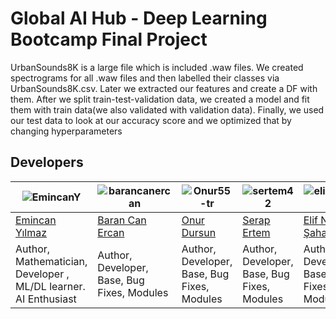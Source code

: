 # Global AI Hub - Deep Learning Bootcamp Final Project

UrbanSounds8K is a large file which is included .waw files.
We created spectrograms for all .waw files and then labelled their classes via UrbanSounds8K.csv.
Later we extracted our features and create a DF with them.
After we split train-test-validation data, we created a model and fit them with train data(we also validated with validation data).
Finally, we used our test data to look at our accuracy score and we optimized that by changing hyperparameters

## Developers

![EmincanY](https://github.com/EmincanY.png?size=100) | ![barancanercan](https://github.com/barancanercan.png?size=100) | ![Onur55-tr](https://github.com/onur55-tr.png?size=100) | ![sertem42](https://github.com/sertem42.png?size=100) | ![elif-dev](https://github.com/elif-dev.png?size=100) 
----|----|----|----|----|
[Emincan Yılmaz](https://github.com/EmincanY) | [Baran Can Ercan](https://github.com/barancanercan.png) | [Onur Dursun](https://github.com/onur55-tr) | [Serap Ertem](https://github.com/sertem42) | [Elif Nur Şahan](https://github.com/elif-dev)
Author, Mathematician, Developer , ML/DL learner. AI Enthusiast | Author, Developer, Base, Bug Fixes, Modules | Author, Developer, Base, Bug Fixes, Modules | Author, Developer, Base, Bug Fixes, Modules | Author, Developer, Base, Bug Fixes, Modules
